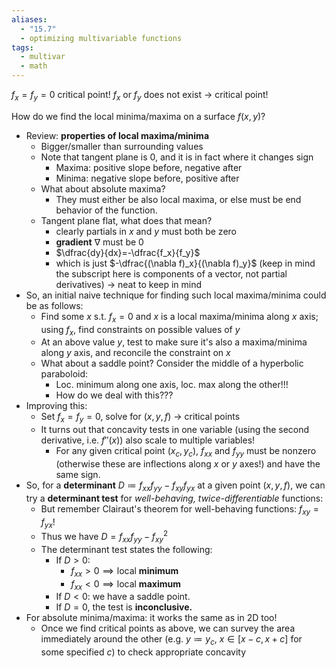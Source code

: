 ```yaml
---
aliases:
  - "15.7"
  - optimizing multivariable functions
tags:
  - multivar
  - math
---
```

$f_x = f_y = 0$ critical point!
$f_x$ or $f_y$ does not exist -> critical point!

How do we find the local minima/maxima on a surface $f(x, y)$?

- Review: **properties of local maxima/minima**
	- Bigger/smaller than surrounding values
	- Note that tangent plane is 0, and it is in fact where it changes sign
		- Maxima: positive slope before, negative after
		- Minima: negative slope before, positive after
	- What about absolute maxima?
		- They must either be also local maxima, or else must be end behavior of the function.
	- Tangent plane flat, what does that mean?
		- clearly partials in $x$ and $y$ must both be zero
		- **gradient** $\nabla$ must be 0
		- $\dfrac{dy}{dx}=-\dfrac{f_x}{f_y}$
		- which is just $-\dfrac{(\nabla f)_x}{(\nabla f)_y}$ (keep in mind the subscript here is components of a vector, not partial derivatives) -> neat to keep in mind
- So, an initial naive technique for finding such local maxima/minima could be as follows:
	- Find some $x$ s.t. $f_x=0$ and $x$ is a local maxima/minima along $x$ axis; using $f_x$, find constraints on possible values of $y$
	- At an above value $y$, test to make sure it's also a maxima/minima along $y$ axis, and reconcile the constraint on $x$
	- What about a saddle point? Consider the middle of a hyperbolic paraboloid:
		- Loc. minimum along one axis, loc. max along the other!!!
		- How do we deal with this???
- Improving this:
	- Set $f_x=f_y=0$, solve for $(x, y, f)$ -> critical points
	- It turns out that concavity tests in one variable (using the second derivative, i.e. $f''(x)$) also scale to multiple variables!
		- For any given critical point $(x_c, y_c)$, $f_{xx}$ and $f_{yy}$ must be nonzero (otherwise these are inflections along $x$ or $y$ axes!) and have the same sign.
- So, for a **determinant** $D \coloneqq f_{xx}f_{yy}-f_{xy}f_{yx}$ at a given point $(x, y, f)$, we can try a **determinant test** for *well-behaving, twice-differentiable* functions:
	- But remember Clairaut's theorem for well-behaving functions: $f_{xy}=f_{yx}$!
	- Thus we have $D=f_{xx}f_{yy}-f_{xy}^2$
	- The determinant test states the following:
		- If $D > 0$:
			- $f_{xx} > 0 \implies \text{local }\textbf{minimum}$
			- $f_{xx} < 0 \implies \text{local }\textbf{maximum}$
		- If $D < 0$: we have a saddle point.
		- If $D=0$, the test is **inconclusive.**
- For absolute minima/maxima: it works the same as in 2D too!
	- Once we find critical points as above, we can survey the area immediately around the other (e.g. $y \coloneqq y_c$, $x\in \left[x-c, x+c\right]$ for some specified $c$) to check appropriate concavity

